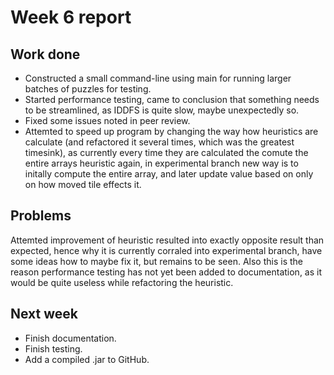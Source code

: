 Week 6 report
=============

Work done
---------

* Constructed a small command-line using main for running larger batches of puzzles for testing.
* Started performance testing, came to conclusion that something needs to be streamlined, as IDDFS is quite slow, maybe unexpectedly so.
* Fixed some issues noted in peer review.
* Attemted to speed up program by changing the way how heuristics are calculate (and refactored it several times, which was the greatest timesink), as currently every time they are calculated the comute the entire arrays heuristic again, in experimental branch new way is to initally compute the entire array, and later update value based on only on how moved tile effects it.


Problems
--------
Attemted improvement of heuristic resulted into exactly opposite result than expected, hence why it is currently corraled into experimental branch, have some ideas how to maybe fix it, but remains to be seen. Also this is the reason performance testing has not yet been added to documentation, as it would be quite useless while refactoring the heuristic.

Next week
---------
* Finish documentation.
* Finish testing.
* Add a compiled .jar to GitHub.
